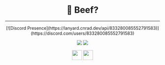 <h1 align="center">🍖 Beef?</h1>
<hr>
<div>
    <div align="center">
        [![Discord Presence](https://lanyard.cnrad.dev/api/833280085552791583)](https://discord.com/users/833280085552791583)
    </div>
</div>
<p align="center">
     <img src="https://github-readme-stats.vercel.app/api?username=benbernhardg&show_icons=true&theme=dracula" />
     <img src="https://github-readme-stats.vercel.app/api/top-langs/?username=benbernhardg&theme=dracula" />
</p>
<p align="center">
        <img src="https://img.icons8.com/ios-filled/344/discord-logo.png" height="32" />
        <img src="https://img.icons8.com/ios-filled/344/youtube-play.png" height="32" />
</p>
